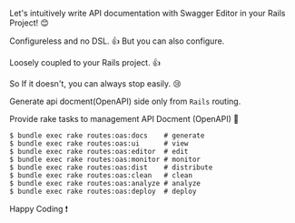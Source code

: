 Let's intuitively write API documentation with Swagger Editor in your Rails Project! 😊

Configureless and no DSL. 👍 But you can also configure.

Loosely coupled to your Rails project. 👍

So If it doesn't, you can always stop easily. 😢

Generate api docment(OpenAPI) side only from `Rails` routing.

Provide rake tasks to management API Docment (OpenAPI) 🎉


    $ bundle exec rake routes:oas:docs    # generate
    $ bundle exec rake routes:oas:ui      # view
    $ bundle exec rake routes:oas:editor  # edit
    $ bundle exec rake routes:oas:monitor # monitor
    $ bundle exec rake routes:oas:dist    # distribute
    $ bundle exec rake routes:oas:clean   # clean
    $ bundle exec rake routes:oas:analyze # analyze
    $ bundle exec rake routes:oas:deploy  # deploy

Happy Coding ❗️
